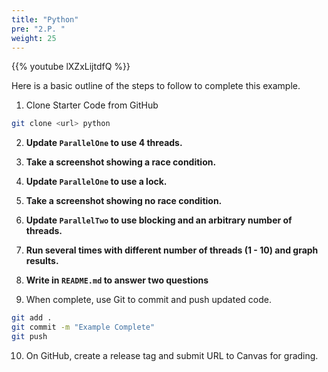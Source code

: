 ```yaml
---
title: "Python"
pre: "2.P. "
weight: 25
---
```


{{% youtube lXZxLijtdfQ %}}

Here is a basic outline of the steps to follow to complete this example.

1. Clone Starter Code from GitHub

```bash
git clone <url> python
```

2. **Update `ParallelOne` to use 4 threads.**
3. **Take a screenshot showing a race condition.**
4. **Update `ParallelOne` to use a lock.**
5. **Take a screenshot showing no race condition.**
6. **Update `ParallelTwo` to use blocking and an arbitrary number of threads.**
7. **Run several times with different number of threads (1 - 10) and graph results.**
8. **Write in `README.md` to answer two questions**

9. When complete, use Git to commit and push updated code. 

```bash
git add .
git commit -m "Example Complete"
git push
```

10. On GitHub, create a release tag and submit URL to Canvas for grading. 